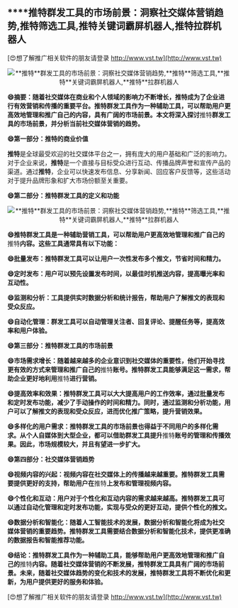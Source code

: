 ## ****推特**群发工具的市场前景：洞察社交媒体营销趋势,**推特**筛选工具,**推特**关键词霸屏机器人,**推特**拉群机器人**

[😍想了解推广相关软件的朋友请登录 http://www.vst.tw](http://www.vst.tw)

 <center><img src="https://vst.tw/MP4/tuiguang/png/5.png" alt="**推特**群发工具的市场前景：洞察社交媒体营销趋势,**推特**筛选工具,**推特**关键词霸屏机器人,**推特**拉群机器人"></center>

**😄摘要：随着社交媒体在商业和个人领域的影响力不断增长，**推特**成为了企业进行有效营销和传播的重要平台。**推特**群发工具作为一种辅助工具，可以帮助用户更高效地管理和推广自己的内容，具有广阔的市场前景。本文将深入探讨**推特**群发工具的市场前景，并分析当前社交媒体营销的趋势。**

**😄第一部分：**推特**的商业价值**

**推特**是全球最受欢迎的社交媒体平台之一，拥有庞大的用户基础和广泛的影响力。对于企业来说，**推特**是一个直接与目标受众进行互动、传播品牌声誉和宣传产品的渠道。通过**推特**，企业可以快速发布信息、分享新闻、回应客户反馈等，这些活动对于提升品牌形象和扩大市场份额至关重要。

**😄第二部分：**推特**群发工具的定义和功能**

 <center><img src="https://vst.tw/MP4/tuiguang/png/6.png" alt="**推特**群发工具的市场前景：洞察社交媒体营销趋势,**推特**筛选工具,**推特**关键词霸屏机器人,**推特**拉群机器人"></center>

**😄**推特**群发工具是一种辅助营销工具，可以帮助用户更高效地管理和推广自己的**推特**内容。这些工具通常具有以下功能：**

**😄批量发布：**推特**群发工具可以让用户一次性发布多个推文，节省时间和精力。**

**😄定时发布：用户可以预先设置发布时间，以最佳时机推送内容，提高曝光率和互动性。**

**😄监测和分析：工具提供实时数据分析和统计报告，帮助用户了解推文的表现和受众反应。**

**😄自动化管理：群发工具可以自动管理关注者、回复评论、提醒任务等，提高效率和用户体验。**

**😄第三部分：**推特**群发工具的市场前景**

**😄市场需求增长：随着越来越多的企业意识到社交媒体的重要性，他们开始寻找更有效的方式来管理和推广自己的**推特**账号。**推特**群发工具能够满足这一需求，帮助企业更好地利用**推特**进行营销。**

**😄提高效率和效果：**推特**群发工具可以大大提高用户的工作效率，通过批量发布和定时发布功能，减少了手动操作的时间和精力。同时，通过监测和分析功能，用户可以了解推文的表现和受众反应，进而优化推广策略，提升营销效果。**

**😄多样化的用户需求：**推特**群发工具的市场前景也得益于不同用户的多样化需求。从个人自媒体到大型企业，都可以借助群发工具提升**推特**账号的管理和传播效果。因此，市场规模较大，并且有望进一步扩大。**

**😄第四部分：社交媒体营销趋势**

**😄视频内容的兴起：视频内容在社交媒体上的传播越来越重要。**推特**群发工具需要提供更好的支持，帮助用户在**推特**上发布和管理视频内容。**

**😄个性化和互动：用户对于个性化和互动内容的需求越来越高。**推特**群发工具可以通过自动化管理和定时发布功能，实现与受众的更好互动，提供个性化的推文。**

**😄数据分析和智能化：随着人工智能技术的发展，数据分析和智能化将成为社交媒体营销的重要趋势。**推特**群发工具需要结合数据分析和智能化技术，提供更准确的数据报告和智能推荐功能。**

**😄结论：**推特**群发工具作为一种辅助工具，能够帮助用户更高效地管理和推广自己的**推特**内容。随着社交媒体营销的不断发展，**推特**群发工具具有广阔的市场前景。未来，随着社交媒体趋势的变化和技术的发展，**推特**群发工具将不断优化和更新，为用户提供更好的服务和体验。**

[😍想了解推广相关软件的朋友请登录 http://www.vst.tw](http://www.vst.tw)



